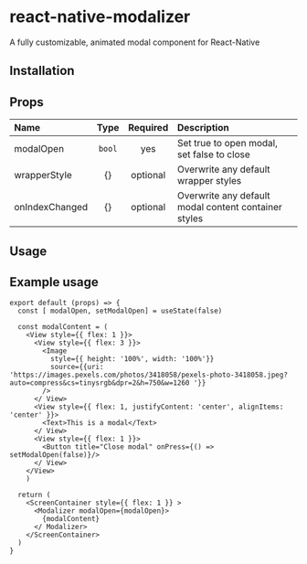 # react-native-modalizer
A fully customizable, animated modal component for React-Native

## Installation

## Props

| Name     |   Type   |   Required   | Description  |
| :------- | :------: | :---------: | :----------- |
| modalOpen   | `bool` | yes  | Set true to open modal, set false to close |
| wrapperStyle  |  {}  |   optional   | Overwrite any default wrapper styles |
| onIndexChanged  |  {}  |   optional    | Overwrite any default modal content container styles |

## Usage

## Example usage

```
export default (props) => {
  const [ modalOpen, setModalOpen] = useState(false)
  
  const modalContent = (
    <View style={{ flex: 1 }}>
      <View style={{ flex: 3 }}>
        <Image 
          style={{ height: '100%', width: '100%'}}
          source={{uri: 'https://images.pexels.com/photos/3418058/pexels-photo-3418058.jpeg?auto=compress&cs=tinysrgb&dpr=2&h=750&w=1260 '}}
        />
      </ View>
      <View style={{ flex: 1, justifyContent: 'center', alignItems: 'center' }}>
        <Text>This is a modal</Text> 
      </ View>
      <View style={{ flex: 1 }}>
        <Button title="Close modal" onPress={() => setModalOpen(false)}/>
      </ View>
    </View>
	)

  return (
    <ScreenContainer style={{ flex: 1 }} >
      <Modalizer modalOpen={modalOpen}>
        {modalContent}
      </ Modalizer>
    </ScreenContainer>
  )
}
```

